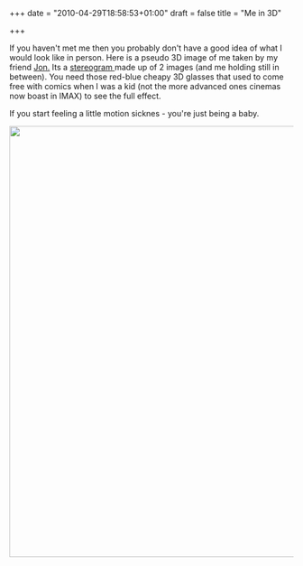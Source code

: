 +++
date = "2010-04-29T18:58:53+01:00"
draft = false
title = "Me in 3D"

+++

<p>If you haven't met me then you probably don't have a good idea of what I would look like in person. Here is a pseudo 3D image of me taken by my friend <a href="http://jyardley.co.uk/">Jon.</a> Its a <a href="http://en.wikipedia.org/wiki/Stereogram" target="_blank">stereogram </a>made up of 2 images (and me holding still in between). You need those red-blue cheapy 3D glasses that used to come free with comics when I was a kid (not the more advanced ones cinemas now boast in IMAX) to see the full effect.</p>

<p>If you start feeling a little motion sicknes - you're just being a baby.<br /><p style="text-align: center;"><a href="http://darkmattersheep.net/media/2010/04/3DCamera_0000.jpeg"><img alt="" class="size-full wp-image-208 aligncenter" height="764" src="http://darkmattersheep.net/media/2010/04/3DCamera_0000.jpeg" title="3DCamera_0000" width="561" /></a></p></p>